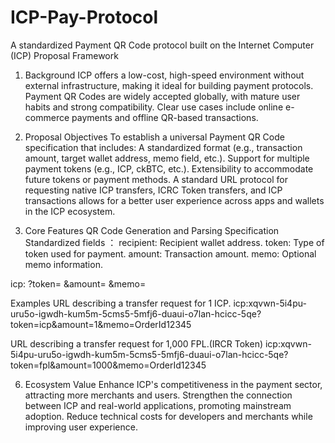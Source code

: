 # ICP-Pay-Protocol
A standardized Payment QR Code protocol built on the Internet Computer (ICP)
Proposal Framework
1. Background
ICP offers a low-cost, high-speed environment without external infrastructure, making it ideal for building payment protocols.
Payment QR Codes are widely accepted globally, with mature user habits and strong compatibility.
Clear use cases include online e-commerce payments and offline QR-based transactions.

2. Proposal Objectives
To establish a universal Payment QR Code specification that includes:
A standardized format (e.g., transaction amount, target wallet address, memo field, etc.).
Support for multiple payment tokens (e.g., ICP, ckBTC, etc.).
Extensibility to accommodate future tokens or payment methods.
A standard URL protocol for requesting native ICP transfers, ICRC Token transfers, and ICP transactions allows for a better user experience across apps and wallets in the ICP ecosystem.

4. Core Features
QR Code Generation and Parsing Specification
Standardized fields ：
recipient: Recipient wallet address.
token: Type of token used for payment.
amount: Transaction amount.
memo: Optional memo information.

icp:<recipient>
      ?token=<token>
      &amount=<amount>
      &memo=<memo>

Examples
URL describing a transfer request for 1 ICP.
icp:xqvwn-5i4pu-uru5o-igwdh-kum5m-5cms5-5mfj6-duaui-o7lan-hcicc-5qe?token=icp&amount=1&memo=OrderId12345

URL describing a transfer request for 1,000 FPL.(IRCR Token)
icp:xqvwn-5i4pu-uru5o-igwdh-kum5m-5cms5-5mfj6-duaui-o7lan-hcicc-5qe?token=fpl&amount=1000&memo=OrderId12345



6. Ecosystem Value
Enhance ICP's competitiveness in the payment sector, attracting more merchants and users.
Strengthen the connection between ICP and real-world applications, promoting mainstream adoption.
Reduce technical costs for developers and merchants while improving user experience.
